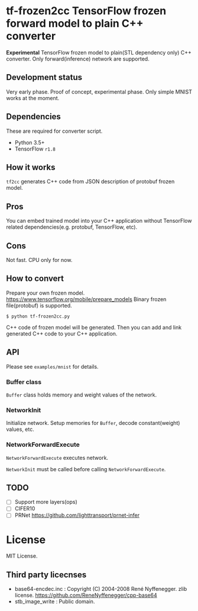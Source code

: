 # tf-frozen2cc TensorFlow frozen forward model to plain C++ converter

**Experimental** TensorFlow frozen model to plain(STL dependency only) C++ converter.
Only forward(inference) network are supported.

## Development status

Very early phase. Proof of concept, experimental phase.
Only simple MNIST works at the moment.

## Dependencies

These are required for converter script.

* Python 3.5+
* TensorFlow `r1.8`

## How it works

`tf2cc` generates C++ code from JSON description of protobuf frozen model.

## Pros

You can embed trained model into your C++ application without TensorFlow related dependencies(e.g. protobuf, TensorFlow, etc).

## Cons

Not fast. CPU only for now.

## How to convert

Prepare your own frozen model. https://www.tensorflow.org/mobile/prepare_models
Binary frozen file(protobuf) is supported.

```
$ python tf-frozen2cc.py 
```

C++ code of frozen model will be generated.
Then you can add and link generated C++ code to your C++ application.

## API

Please see `examples/mnist` for details.

### Buffer class

`Buffer` class holds memory and weight values of the network.

### NetworkInit

Initialize network. Setup memories for `Buffer`, decode constant(weight) values, etc.

### NetworkForwardExecute

`NetworkForwardExecute` executes network.

`NetworkInit` must be called before calling `NetworkForwardExecute`.

## TODO

* [ ] Support more layers(ops)
* [ ] CIFER10 
* [ ] PRNet https://github.com/lighttransport/prnet-infer

# License

MIT License.

## Third party licecnses

* base64-encdec.inc : Copyright (C) 2004-2008 René Nyffenegger. zlib license. https://github.com/ReneNyffenegger/cpp-base64
* stb_image_write : Public domain.
 

